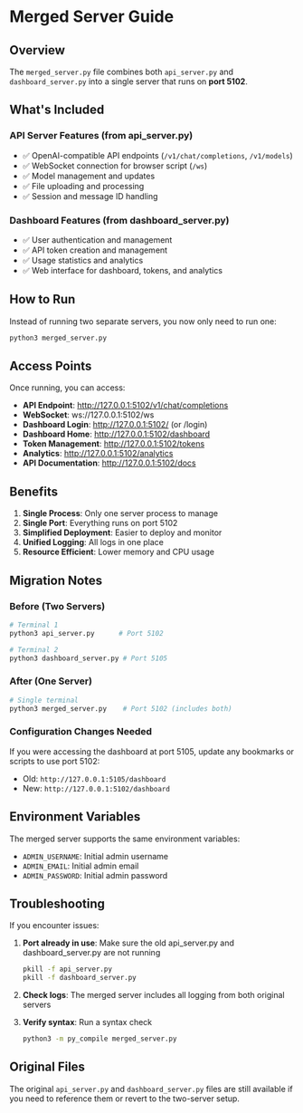 # Merged Server Guide

## Overview
The `merged_server.py` file combines both `api_server.py` and `dashboard_server.py` into a single server that runs on **port 5102**.

## What's Included

### API Server Features (from api_server.py)
- ✅ OpenAI-compatible API endpoints (`/v1/chat/completions`, `/v1/models`)
- ✅ WebSocket connection for browser script (`/ws`)
- ✅ Model management and updates
- ✅ File uploading and processing
- ✅ Session and message ID handling

### Dashboard Features (from dashboard_server.py)
- ✅ User authentication and management
- ✅ API token creation and management
- ✅ Usage statistics and analytics
- ✅ Web interface for dashboard, tokens, and analytics

## How to Run

Instead of running two separate servers, you now only need to run one:

```bash
python3 merged_server.py
```

## Access Points

Once running, you can access:

- **API Endpoint**: http://127.0.0.1:5102/v1/chat/completions
- **WebSocket**: ws://127.0.0.1:5102/ws
- **Dashboard Login**: http://127.0.0.1:5102/ (or /login)
- **Dashboard Home**: http://127.0.0.1:5102/dashboard
- **Token Management**: http://127.0.0.1:5102/tokens
- **Analytics**: http://127.0.0.1:5102/analytics
- **API Documentation**: http://127.0.0.1:5102/docs

## Benefits

1. **Single Process**: Only one server process to manage
2. **Single Port**: Everything runs on port 5102
3. **Simplified Deployment**: Easier to deploy and monitor
4. **Unified Logging**: All logs in one place
5. **Resource Efficient**: Lower memory and CPU usage

## Migration Notes

### Before (Two Servers)
```bash
# Terminal 1
python3 api_server.py      # Port 5102

# Terminal 2  
python3 dashboard_server.py # Port 5105
```

### After (One Server)
```bash
# Single terminal
python3 merged_server.py    # Port 5102 (includes both)
```

### Configuration Changes Needed

If you were accessing the dashboard at port 5105, update any bookmarks or scripts to use port 5102:
- Old: `http://127.0.0.1:5105/dashboard`
- New: `http://127.0.0.1:5102/dashboard`

## Environment Variables

The merged server supports the same environment variables:

- `ADMIN_USERNAME`: Initial admin username
- `ADMIN_EMAIL`: Initial admin email
- `ADMIN_PASSWORD`: Initial admin password

## Troubleshooting

If you encounter issues:

1. **Port already in use**: Make sure the old api_server.py and dashboard_server.py are not running
   ```bash
   pkill -f api_server.py
   pkill -f dashboard_server.py
   ```

2. **Check logs**: The merged server includes all logging from both original servers

3. **Verify syntax**: Run a syntax check
   ```bash
   python3 -m py_compile merged_server.py
   ```

## Original Files

The original `api_server.py` and `dashboard_server.py` files are still available if you need to reference them or revert to the two-server setup.
